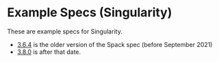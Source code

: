 # Example Specs (Singularity)

These are example specs for Singularity.

 - [3.6.4](singularity-3.6.4.json) is the older version of the Spack spec (before September 2021)
 - [3.8.0](singularity-3.8.0.json) is after that date.
